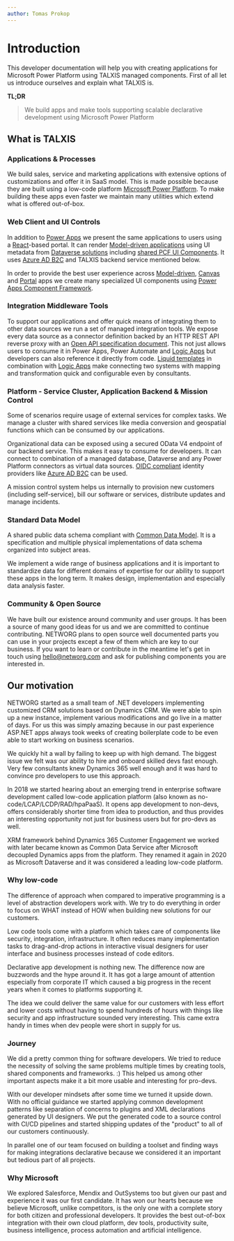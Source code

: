 ```yaml
---
author: Tomas Prokop
---
```


# Introduction
This developer documentation will help you with creating applications for Microsoft Power Platform using TALXIS managed components.
First of all let us introduce ourselves and explain what TALXIS is.

**TL;DR**
> We build apps and make tools supporting scalable declarative development using Microsoft Power Platform

## What is TALXIS

### Applications & Processes
We build sales, service and marketing applications with extensive options of customizations and offer it in SaaS model. This is made possible because they are built using a low-code platform [Microsoft Power Platform](https://powerplatform.microsoft.com/). To make building these apps even faster we maintain many utilities which extend what is offered out-of-box.

### Web Client and UI Controls
In addition to [Power Apps](https://powerapps.microsoft.com/) we present the same applications to users using a [React](https://reactjs.org/)-based portal. It can render [Model-driven applications](https://docs.microsoft.com/en-us/powerapps/maker/model-driven-apps/model-driven-app-components) using UI metadata from [Dataverse solutions](https://docs.microsoft.com/en-us/powerapps/maker/data-platform/solutions-overview) including [shared PCF UI Components](https://docs.microsoft.com/en-us/powerapps/developer/component-framework/overview). It uses [Azure AD B2C](https://docs.microsoft.com/en-us/azure/active-directory-b2c/overview) and TALXIS backend service mentioned below.

In order to provide the best user experience across [Model-driven](https://docs.microsoft.com/en-us/powerapps/maker/model-driven-apps/model-driven-app-components), [Canvas](https://docs.microsoft.com/en-us/powerapps/maker/canvas-apps/getting-started) and [Portal](https://docs.microsoft.com/en-us/powerapps/maker/portals/overview) apps we create many specialized UI components using [Power Apps Component Framework](https://docs.microsoft.com/en-us/powerapps/developer/component-framework/overview).

### Integration Middleware Tools
To support our applications and offer quick means of integrating them to other data sources we run a set of managed integration tools. We expose every data source as a connector definition backed by an HTTP REST API reverse proxy with an [Open API specification document](https://www.openapis.org/). This not just allows users to consume it in Power Apps, Power Automate and [Logic Apps](https://docs.microsoft.com/en-us/azure/logic-apps/logic-apps-overview) but developers can also reference it directly from code.
[Liquid templates](https://shopify.github.io/liquid/basics/introduction/) in combination with [Logic Apps](https://docs.microsoft.com/en-us/azure/logic-apps/logic-apps-overview) make connecting two systems with mapping and transformation quick and configurable even by consultants.

### Platform - Service Cluster, Application Backend & Mission Control
Some of scenarios require usage of external services for complex tasks. We manage a cluster with shared services like media conversion and geospatial functions which can be consumed by our applications.

Organizational data can be exposed using a secured OData V4 endpoint of our backend service. This makes it easy to consume for developers. It can connect to combination of a managed database, Dataverse and any Power Platform connectors as virtual data sources. [OIDC compliant](https://openid.net/connect/) identity providers like [Azure AD B2C](https://docs.microsoft.com/en-us/azure/active-directory-b2c/overview) can be used.

A mission control system helps us internally to provision new customers (including self-service), bill our software or services, distribute updates and manage incidents.

### Standard Data Model
A shared public data schema compliant with [Common Data Model](https://docs.microsoft.com/en-us/common-data-model/). It is a specification and multiple physical implementations of data schema organized into subject areas.

We implement a wide range of business applications and it is important to standardize data for different domains of expertise for our ability to support these apps in the long term.
It makes design, implementation and especially data analysis faster.


### Community & Open Source
We have built our existence around community and user groups. It has been a source of many good ideas for us and we are committed to continue contributing.
NETWORG plans to open source well documented parts you can use in your projects except a few of them which are key to our business.
If you want to learn or contribute in the meantime let's get in touch using hello@networg.com and ask for publishing components you are interested in.

## Our motivation
NETWORG started as a small team of .NET developers implementing customized CRM solutions based on Dynamics CRM. We were able to spin up a new instance, implement various modifications and go live in a matter of days. For us this was simply amazing because in our past experience ASP.NET apps always took weeks of creating boilerplate code to be even able to start working on business scenarios.

We quickly hit a wall by failing to keep up with high demand. The biggest issue we felt was our ability to hire and onboard skilled devs fast enough. Very few consultants knew Dynamics 365 well enough and it was hard to convince pro developers to use this approach.

In 2018 we started hearing about an emerging trend in enterprise software development called low-code application platform (also known as no-code/LCAP/LCDP/RAD/hpaPaaS). It opens app development to non-devs, offers considerably shorter time from idea to production, and thus provides an interesting opportunity not just for business users but for pro-devs as well.

XRM framework behind Dynamics 365 Customer Engagement we worked with later became known as Common Data Service after Microsoft decoupled Dynamics apps from the platform. They renamed it again in 2020 as Microsoft Dataverse and it was considered a leading low-code platform.

### Why low-code 
The difference of approach when compared to imperative programming is a level of abstraction developers work with. We try to do everything in order to focus on WHAT instead of HOW when building new solutions for our customers.

Low code tools come with a platform which takes care of components like security, integration, infrastructure. It often reduces many implementation tasks to drag-and-drop actions in interactive visual designers for user interface and business processes instead of code editors.

Declarative app development is nothing new. The difference now are buzzwords and the hype around it. It has got a large amount of attention especially from corporate IT which caused a big progress in the recent years when it comes to platforms supporting it.

The idea we could deliver the same value for our customers with less effort and lower costs without having to spend hundreds of hours with things like security and app infrastructure sounded very interesting. This came extra handy in times when dev people were short in supply for us.

### Journey
We did a pretty common thing for software developers. We tried to reduce the necessity of solving the same problems multiple times by creating tools, shared components and frameworks. :) This helped us among other important aspects make it a bit more usable and interesting for pro-devs.

With our developer mindsets after some time we turned it upside down. With no official guidance we started applying common development patterns like separation of concerns to plugins and XML declarations generated by UI designers. We put the generated code to a source control with CI/CD pipelines and started shipping updates of the "product" to all of our customers continuously.

In parallel one of our team focused on building a toolset and finding ways for making integrations declarative because we considered it an important but tedious part of all projects.

### Why Microsoft
We explored Salesforce, Mendix and OutSystems too but given our past and experience it was our first candidate.
It has won our hearts because we believe Microsoft, unlike competitors, is the only one with a complete story for both citizen and professional developers. It provides the best out-of-box integration with their own cloud platform, dev tools, productivity suite, business intelligence, process automation and artificial intelligence.

